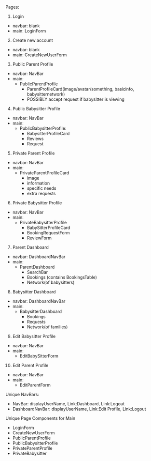 Pages:

1. Login
- navbar: blank
- main: LoginForm

2. Create new account
- navbar: blank
- main: CreateNewUserForm

3. Public Parent Profile
- navbar: NavBar
- main:
  - PublicParentProfile
    - ParentProfileCard(image/avatar/something, basicinfo, babysitternetwork)
    - POSSIBLY accept request if babysitter is viewing

4. Public Babysitter Profile
- navbar: NavBar
- main:
  - PublicBabysitterProfile:
    - BabysitterProfileCard
    - Reviews
    - Request

5. Private Parent Profile
- navbar: NavBar
- main:
  - PrivateParentProfileCard
    - image
    - information
    - specific needs
    - extra requests

6. Private Babysitter Profile
- navbar: NavBar
- main:
  - PrivateBabysitterProfile
    - BabySitterProfileCard
    - BookingRequestForm
    - ReviewForm

7. Parent Dashboard
- navbar: DashboardNavBar
- main:
  - ParentDashboard
    - SearchBar
    - Bookings (contains BookingsTable)
    - Network(of babysitters)

8. Babysitter Dashboard
- navbar: DashboardNavBar
- main:
  - BabysitterDashboard
    - Bookings
    - Requests
    - Network(of families)

9. Edit Babysitter Profile
- navbar: NavBar
- main:
  - EditBabySitterForm

10. Edit Parent Profile
- navbar: NavBar
- main:
  - EditParentForm


Unique NavBars:
- NavBar: displayUserName, Link:Dashboard, Link:Logout
- DashboardNavBar: displayUserName, Link:Edit Profile, Link:Logout

Unique Page Components for Main
- LoginForm
- CreateNewUserForm
- PublicParentProfile
- PublicBabysitterProfile
- PrivateParentProfile
- PrivateBabysitter
